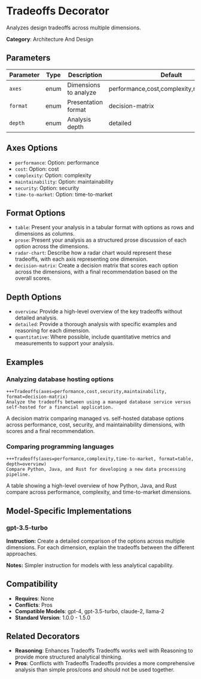 # Tradeoffs Decorator

Analyzes design tradeoffs across multiple dimensions.

**Category**: Architecture And Design

## Parameters

| Parameter | Type | Description | Default |
|-----------|------|-------------|--------|
| `axes` | enum | Dimensions to analyze | performance,cost,complexity,maintainability |
| `format` | enum | Presentation format | decision-matrix |
| `depth` | enum | Analysis depth | detailed |

## Axes Options

- `performance`: Option: performance
- `cost`: Option: cost
- `complexity`: Option: complexity
- `maintainability`: Option: maintainability
- `security`: Option: security
- `time-to-market`: Option: time-to-market

## Format Options

- `table`: Present your analysis in a tabular format with options as rows and dimensions as columns.
- `prose`: Present your analysis as a structured prose discussion of each option across the dimensions.
- `radar-chart`: Describe how a radar chart would represent these tradeoffs, with each axis representing one dimension.
- `decision-matrix`: Create a decision matrix that scores each option across the dimensions, with a final recommendation based on the overall scores.

## Depth Options

- `overview`: Provide a high-level overview of the key tradeoffs without detailed analysis.
- `detailed`: Provide a thorough analysis with specific examples and reasoning for each dimension.
- `quantitative`: Where possible, include quantitative metrics and measurements to support your analysis.

## Examples

### Analyzing database hosting options

```
+++Tradeoffs(axes=performance,cost,security,maintainability, format=decision-matrix)
Analyze the tradeoffs between using a managed database service versus self-hosted for a financial application.
```

A decision matrix comparing managed vs. self-hosted database options across performance, cost, security, and maintainability dimensions, with scores and a final recommendation.

### Comparing programming languages

```
+++Tradeoffs(axes=performance,complexity,time-to-market, format=table, depth=overview)
Compare Python, Java, and Rust for developing a new data processing pipeline.
```

A table showing a high-level overview of how Python, Java, and Rust compare across performance, complexity, and time-to-market dimensions.

## Model-Specific Implementations

### gpt-3.5-turbo

**Instruction:** Create a detailed comparison of the options across multiple dimensions. For each dimension, explain the tradeoffs between the different approaches.

**Notes:** Simpler instruction for models with less analytical capability.


## Compatibility

- **Requires**: None
- **Conflicts**: Pros
- **Compatible Models**: gpt-4, gpt-3.5-turbo, claude-2, llama-2
- **Standard Version**: 1.0.0 - 1.5.0

## Related Decorators

- **Reasoning**: Enhances Tradeoffs Tradeoffs works well with Reasoning to provide more structured analytical thinking.
- **Pros**: Conflicts with Tradeoffs Tradeoffs provides a more comprehensive analysis than simple pros/cons and should not be used together.
